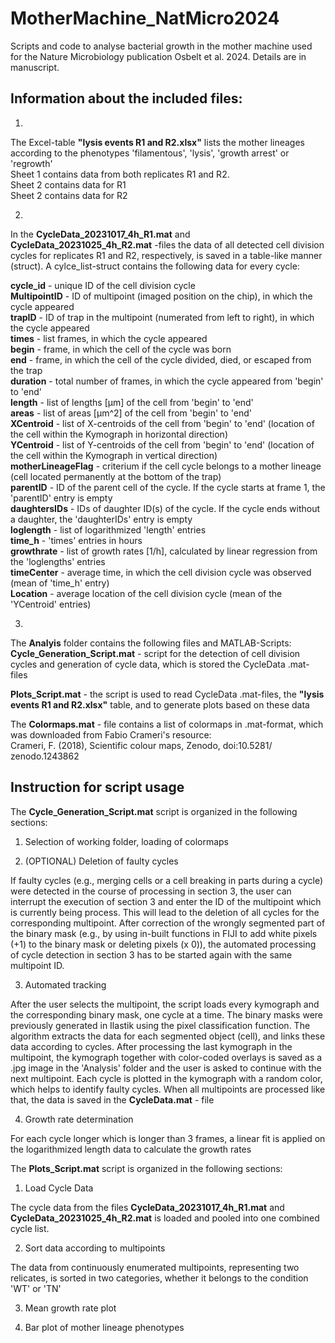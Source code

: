# MotherMachine_NatMicro2024
Scripts and code to analyse bacterial growth in the mother machine used for the Nature Microbiology publication Osbelt et al. 2024. Details are in manuscript.

Information about the included files:
-------------------------------------------------------------------------------------------------

1.
 The Excel-table **"lysis events R1 and R2.xlsx"** lists the mother lineages according to the phenotypes 'filamentous', 'lysis', 'growth arrest' or 'regrowth' <br>
Sheet 1 contains data from both replicates R1 and R2. <br>
Sheet 2 contains data for R1 <br>
Sheet 2 contains data for R2 <br>

2.
In the **CycleData_20231017_4h_R1.mat** and **CycleData_20231025_4h_R2.mat** -files the data of all detected cell division cycles for replicates R1 and R2, respectively, is saved in a table-like manner (struct). A cylce_list-struct contains the following data for every cycle:

**cycle_id** - unique ID of the cell division cycle <br>
**MultipointID** - ID of multipoint (imaged position on the chip), in which the cycle appeared <br>
**trapID** - ID of trap in the multipoint (numerated from left to right), in which the cycle appeared <br>
**times** - list frames, in which the cycle appeared <br>
**begin** - frame, in which the cell of the cycle was born <br>
**end** - frame, in which the cell of the cycle divided, died, or escaped from the trap <br>
**duration** - total number of frames, in which the cycle appeared from 'begin' to 'end' <br>
**length** - list of lengths [µm] of the cell from 'begin' to 'end' <br>
**areas** - list of areas [µm^2] of the cell from 'begin' to 'end' <br>
**XCentroid** - list of X-centroids of the cell from 'begin' to 'end' (location of the cell within the Kymograph in horizontal direction) <br>
**YCentroid** - list of Y-centroids of the cell from 'begin' to 'end' (location of the cell within the Kymograph in vertical direction) <br>
**motherLineageFlag** - criterium if the cell cycle belongs to a mother lineage (cell located permanently at the bottom of the trap) <br>
**parentID** - ID of the parent cell of the cycle. If the cycle starts at frame 1, the 'parentID' entry is empty <br>
**daughtersIDs** - IDs of daughter ID(s) of the cycle. If the cycle ends without a daughter, the 'daughterIDs' entry is empty <br>
**loglength** - list of logarithmized 'length' entries <br>
**time_h** - 'times' entries in hours <br>
**growthrate** - list of growth rates [1/h], calculated by linear regression from the 'loglengths' entries <br>
**timeCenter** - average time, in which the cell division cycle was observed (mean of 'time_h' entry) <br>
**Location** - average location of the cell division cycle (mean of the 'YCentroid' entries) <br>

3.
The **Analyis** folder contains the following files and MATLAB-Scripts: <br>
**Cycle_Generation_Script.mat** - script for the detection of cell division cycles and generation of cycle data, which is stored the CycleData .mat-files <br>

**Plots_Script.mat** - the script is used to read CycleData .mat-files, the  **"lysis events R1 and R2.xlsx"** table, and to generate plots based on these data <br>

The **Colormaps.mat** - file contains a list of colormaps in .mat-format, which was downloaded from Fabio Crameri's resource: <br>
Crameri, F. (2018), Scientific colour maps, Zenodo, doi:10.5281/
zenodo.1243862


  


Instruction for script usage
-------------------------------------------------------------------------------------------------
The **Cycle_Generation_Script.mat** script is organized in the following sections:

1. Selection of working folder, loading of colormaps

2. (OPTIONAL) Deletion of faulty cycles

If faulty cycles (e.g., merging cells or a cell breaking in parts during a cycle) were detected in the course of processing in section 3, the user can interrupt the execution of section 3 and enter the ID of the multipoint which is currently being process. This will lead to the deletion of all cycles for the corresponding multipoint. After correction of the wrongly segmented part of the binary mask (e.g., by using in-built functions in FIJI to add white pixels (+1) to the binary mask or deleting pixels (x 0)), the automated processing of cycle detection in section 3 has to be started again with the same multipoint ID.

3. Automated tracking
   
After the user selects the multipoint, the script loads every kymograph and the corresponding binary mask, one cycle at a time. The binary masks were previously generated in Ilastik using the pixel classification function. The algorithm extracts the data for each segmented object (cell), and links these data according to cycles. After processing the last kymograph in the multipoint, the kymograph together with color-coded overlays is saved as a .jpg image in the 'Analysis' folder and the user is asked to continue with the next multipoint. Each cycle is plotted in the kymograph with a random color, which helps to identify faulty cycles. When all multipoints are processed like that, the data is saved in the **CycleData.mat** - file

4. Growth rate determination

For each cycle longer which is longer than 3 frames, a linear fit is applied on the logarithmized length data to calculate the growth rates




The **Plots_Script.mat** script is organized in the following sections:

1. Load Cycle Data

The cycle data from the files **CycleData_20231017_4h_R1.mat** and **CycleData_20231025_4h_R2.mat** is loaded and pooled into one combined cycle list.

2. Sort data according to multipoints

The data from continuously enumerated multipoints, representing two relicates, is sorted in two categories, whether it belongs to the condition 'WT' or 'TN'

3. Mean growth rate plot

4. Bar plot of mother lineage phenotypes
